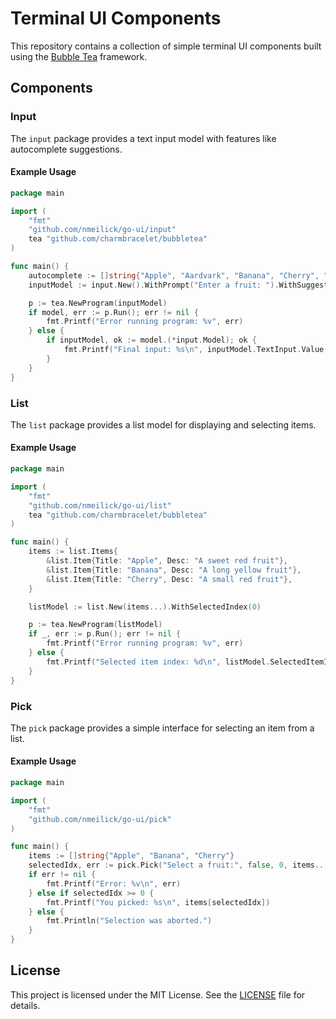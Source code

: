 # Terminal UI Components

This repository contains a collection of simple terminal UI components built using the [Bubble Tea](https://github.com/charmbracelet/bubbletea) framework.

## Components

### Input

The `input` package provides a text input model with features like autocomplete suggestions.

#### Example Usage

```go
package main

import (
	"fmt"
	"github.com/nmeilick/go-ui/input"
	tea "github.com/charmbracelet/bubbletea"
)

func main() {
	autocomplete := []string{"Apple", "Aardvark", "Banana", "Cherry", "Date", "Elderberry", "Fig", "Grape"}
	inputModel := input.New().WithPrompt("Enter a fruit: ").WithSuggestion(autocomplete)

	p := tea.NewProgram(inputModel)
	if model, err := p.Run(); err != nil {
		fmt.Printf("Error running program: %v", err)
	} else {
		if inputModel, ok := model.(*input.Model); ok {
			fmt.Printf("Final input: %s\n", inputModel.TextInput.Value())
		}
	}
}
```

### List

The `list` package provides a list model for displaying and selecting items.

#### Example Usage

```go
package main

import (
	"fmt"
	"github.com/nmeilick/go-ui/list"
	tea "github.com/charmbracelet/bubbletea"
)

func main() {
	items := list.Items{
		&list.Item{Title: "Apple", Desc: "A sweet red fruit"},
		&list.Item{Title: "Banana", Desc: "A long yellow fruit"},
		&list.Item{Title: "Cherry", Desc: "A small red fruit"},
	}

	listModel := list.New(items...).WithSelectedIndex(0)

	p := tea.NewProgram(listModel)
	if _, err := p.Run(); err != nil {
		fmt.Printf("Error running program: %v", err)
	} else {
		fmt.Printf("Selected item index: %d\n", listModel.SelectedItemIdx())
	}
}
```

### Pick

The `pick` package provides a simple interface for selecting an item from a list.

#### Example Usage

```go
package main

import (
	"fmt"
	"github.com/nmeilick/go-ui/pick"
)

func main() {
	items := []string{"Apple", "Banana", "Cherry"}
	selectedIdx, err := pick.Pick("Select a fruit:", false, 0, items...)
	if err != nil {
		fmt.Printf("Error: %v\n", err)
	} else if selectedIdx >= 0 {
		fmt.Printf("You picked: %s\n", items[selectedIdx])
	} else {
		fmt.Println("Selection was aborted.")
	}
}
```

## License

This project is licensed under the MIT License. See the [LICENSE](LICENSE) file for details.
